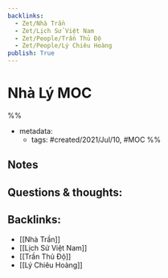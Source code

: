 ```yaml
---
backlinks:
  - Zet/Nhà Trần
  - Zet/Lịch Sử Việt Nam
  - Zet/People/Trần Thủ Độ
  - Zet/People/Lý Chiêu Hoàng
publish: True
---
```

# Nhà Lý MOC

%% 
- metadata:
	- tags: #created/2021/Jul/10, #MOC 
%%


## Notes

## Questions & thoughts:


## Backlinks:
- [[Nhà Trần]]
- [[Lịch Sử Việt Nam]]
- [[Trần Thủ Độ]]
- [[Lý Chiêu Hoàng]]
